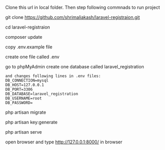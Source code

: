 Clone this url in local folder. Then step following commnads to run project

git clone https://github.com/shrimaliakash/laravel-registraion.git

cd laravel-registraion

composer update

copy .env.example file

create one file called .env

go to phpMyAdmin create one database called laravel_registration

    and changes following lines in .env files:
    DB_CONNECTION=mysql
    DB_HOST=127.0.0.1
    DB_PORT=3306
    DB_DATABASE=laravel_registration
    DB_USERNAME=root
    DB_PASSWORD=
	
php artisan migrate

php artisan key:generate

php artisan serve

open browser and type http://127.0.0.1:8000/ in browser